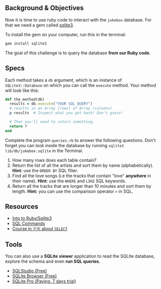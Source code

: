 ## Background & Objectives

Now it is time to use ruby code to interact with the `jukebox` database. For that we need a gem called [sqlite3](http://rubygems.org/gems/sqlite3).

To install the gem on your computer, run this in the terminal:

```bash
gem install sqlite3
```

The goal of this challenge is to query the database **from our Ruby code**.

## Specs

Each method takes a `db` argument, which is an instance of `SQLite3::Database` on which you can call the `execute` method. Your method will look like this:

```ruby
def the_method(db)
  results = db.execute("YOUR SQL QUERY")
  # results in an Array (rows) of Array (columns)
  p results  # Inspect what you get back! Don't guess!

  # Then you'll need to return something.
  return ?
end
```

Complete the program `queries.rb` to answer the following questions. Don't forget you can look inside the database by running `sqlite3 lib/db/jukebox.sqlite` in the Terminal.

1. How many rows does each table contain?
2. Return the list of all the artists and sort them by name (alphabetically). **Hint:** use the `ORDER BY` SQL filter.
3. Find all the love songs (i.e the tracks that contain "love" **anywhere** in their name). **Hint:** use the `WHERE` and `LIKE` SQL keywords.
4. Return all the tracks that are longer than 10 minutes and sort them by length. **Hint:** you can use the comparison operator `>` in SQL.

## Resources

* [Into to Ruby/Sqlite3](https://rubyplus.com/articles/1141-SQL-Basics-SQLite3-Ruby-Driver-Basics)
* [SQL Commands](http://www.sqlcommands.net/)
* [Course in 🇫🇷 about `SELECT`](http://sqlpro.developpez.com/cours/sqlaz/select/#L3.4)

## Tools

You can also use a **SQLite viewer** application to read the SQLite database, explore the schema and even **run SQL queries**.

- [SQLStudio (Free)](http://sqlitestudio.pl/?act=download)
- [SQLite Browser (Free)](http://sqlitebrowser.org/)
- [SQLite Pro (Paying, 7 days trial)](https://www.sqlitepro.com/)
